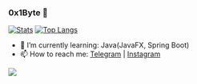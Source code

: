 ### 0x1Byte 👋

[![Stats](https://github-readme-stats.vercel.app/api?username=0x1byte&show_icons=true&count_private=true)](https://github.com/0x1byte)
[![Top Langs](https://github-readme-stats.vercel.app/api/top-langs/?username=0x1byte&layout=compact)](https://github.com/0x1byte)

- 🌱 I’m currently learning: Java(JavaFX, Spring Boot)
- 📫 How to reach me: [Telegram](https://t.me/secbyte) | [Instagram](https://instagram.com/mhdi_khademi)

![](https://komarev.com/ghpvc/?username=0x1byte)
